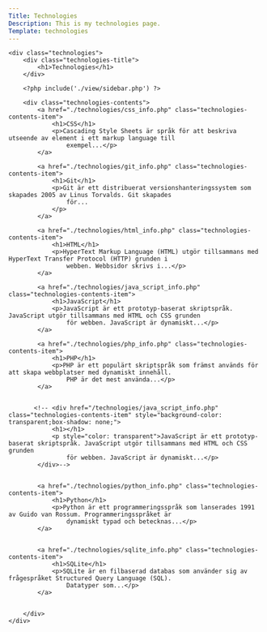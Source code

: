 ```yaml
---
Title: Technologies
Description: This is my technologies page.
Template: technologies
---
```


    <div class="technologies">
        <div class="technologies-title">
            <h1>Technologies</h1>
        </div>
        
        <?php include('./view/sidebar.php') ?>

        <div class="technologies-contents">
            <a href="./technologies/css_info.php" class="technologies-contents-item">
                <h1>CSS</h1>
                <p>Cascading Style Sheets är språk för att beskriva utseende av element i ett markup language till
                    exempel...</p>
            </a>

            <a href="./technologies/git_info.php" class="technologies-contents-item">
                <h1>Git</h1>
                <p>Git är ett distribuerat versionshanteringssystem som skapades 2005 av Linus Torvalds. Git skapades
                    för...
                </p>
            </a>

            <a href="./technologies/html_info.php" class="technologies-contents-item">
                <h1>HTML</h1>
                <p>HyperText Markup Language (HTML) utgör tillsammans med HyperText Transfer Protocol (HTTP) grunden i
                    webben. Webbsidor skrivs i...</p>
            </a>

            <a href="./technologies/java_script_info.php" class="technologies-contents-item">
                <h1>JavaScript</h1>
                <p>JavaScript är ett prototyp-baserat skriptspråk. JavaScript utgör tillsammans med HTML och CSS grunden
                    för webben. JavaScript är dynamiskt...</p>
            </a>

            <a href="./technologies/php_info.php" class="technologies-contents-item">
                <h1>PHP</h1>
                <p>PHP är ett populärt skriptspråk som främst används för att skapa webbplatser med dynamiskt innehåll.
                    PHP är det mest använda...</p>
            </a>


           <!-- <div href="/technologies/java_script_info.php" class="technologies-contents-item" style="background-color: transparent;box-shadow: none;">
                <h1></h1>
                <p style="color: transparent">JavaScript är ett prototyp-baserat skriptspråk. JavaScript utgör tillsammans med HTML och CSS grunden
                    för webben. JavaScript är dynamiskt...</p>
            </div>-->


            <a href="./technologies/python_info.php" class="technologies-contents-item">
                <h1>Python</h1>
                <p>Python är ett programmeringsspråk som lanserades 1991 av Guido van Rossum. Programmeringsspråket är
                    dynamiskt typad och betecknas...</p>
            </a>

    
            <a href="./technologies/sqlite_info.php" class="technologies-contents-item">
                <h1>SQLite</h1>
                <p>SQLite är en filbaserad databas som använder sig av frågespråket Structured Query Language (SQL).
                    Datatyper som...</p>
            </a>


        </div>
    </div>